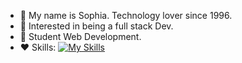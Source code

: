 - 👋 My name is Sophia. Technology lover since 1996.
- 👀 Interested in being a full stack Dev.
- 🌱 Student Web Development.
- ❤️ Skills: 
[![My Skills](https://skillicons.dev/icons?i=js,html,css,react,photoshop,illustrator)](https://skillicons.dev)
<!---
SophiaGazzi/SophiaGazzi is a ✨ special ✨ repository because its `README.md` (this file) appears on your GitHub profile.
You can click the Preview link to take a look at your changes.
--->
